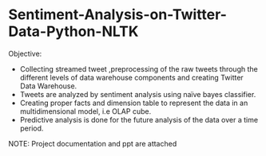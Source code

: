 # Sentiment-Analysis-on-Twitter-Data-Python-NLTK

Objective:

* Collecting streamed tweet ,preprocessing of the raw tweets through the different levels of data warehouse components and creating Twitter Data Warehouse.
* Tweets are analyzed by sentiment analysis using naïve bayes classifier.
* Creating proper facts and dimension table to represent the data in an multidimensional model, i.e OLAP cube.
* Predictive analysis is done for the future analysis of the data over a time period.

NOTE:
Project documentation and ppt are attached
